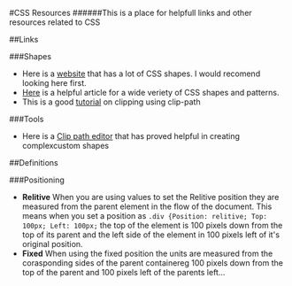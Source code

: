 #CSS Resources
######This is a place for helpfull links and other resources related to CSS

##Links

###Shapes
- Here is a [website](https://css-shape.com/) that has a lot of CSS shapes. I would recomend looking here first.
- [Here](https://css-tricks.com/the-shapes-of-css/) is a helpful article for a wide veriety of CSS shapes and patterns.
- This is a good [tutorial](https://www.digitalocean.com/community/tutorials/css-clipping-with-clip-path?utm_medium=content_acq&utm_source=css-tricks&utm_campaign=&utm_content=awareness_bestsellers) on clipping using clip-path

###Tools
- Here is a [Clip path editor](https://codepen.io/stoumann/full/abZxoOM) that has proved helpful in creating complexcustom shapes

##Definitions

###Positioning
- **Relitive** When you are using values to set the Relitive position they are measured from the parent element in the flow of the document. This means when you set a position as `.div {Position: relitive; Top: 100px; Left: 100px;` the top of the element is 100 pixels down from the top of its parent and the left side of the element in 100 pixels left of it's original position.
- **Fixed** When using the fixed position the units are measured from the corasponding sides of the parent containereg 100 pixels down from the top of the parent and 100 pixels left of the parents left... 
